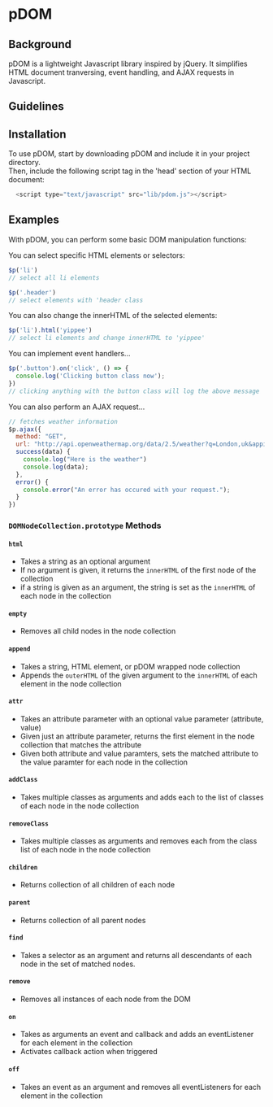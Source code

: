# pDOM


## Background

pDOM is a lightweight Javascript library inspired by jQuery. It simplifies HTML document tranversing, event handling, and AJAX requests in Javascript.

## Guidelines

## Installation

To use pDOM, start by downloading pDOM and include it in your project directory.  
Then, include the following script tag in the 'head' section of your HTML document:

``` javascript
  <script type="text/javascript" src="lib/pdom.js"></script>
```

## Examples

With pDOM, you can perform some basic DOM manipulation functions:

You can select specific HTML elements or selectors:

``` javascript
$p('li')
// select all li elements

$p('.header')
// select elements with 'header class
```

You can also change the innerHTML of the selected elements:

``` javascript
$p('li').html('yippee')
// select li elements and change innerHTML to 'yippee'
```

You can implement event handlers...

``` javascript
$p('.button').on('click', () => {
  console.log('Clicking button class now');
})
// clicking anything with the button class will log the above message
```

You can also perform an AJAX request...

``` javascript
// fetches weather information
$p.ajax({
  method: "GET",
  url: "http://api.openweathermap.org/data/2.5/weather?q=London,uk&appid=bcb83c4b54aee8418983c2aff3073b3b",
  success(data) {
    console.log("Here is the weather")
    console.log(data);
  },
  error() {
    console.error("An error has occured with your request.");
  }
})
```

### `DOMNodeCollection.prototype` Methods

#### `html`
* Takes a string as an optional argument
* If no argument is given, it returns the `innerHTML` of the first node of the collection
* if a string is given as an argument, the string is set as the `innerHTML` of each node in the collection

#### `empty`
* Removes all child nodes in the node collection

#### `append`
* Takes a string, HTML element, or pDOM wrapped node collection
* Appends the `outerHTML` of the given argument to the `innerHTML` of each element in the node collection

#### `attr`
* Takes an attribute parameter with an optional value parameter (attribute, value)
* Given just an attribute parameter, returns the first element in the node collection that matches the attribute
* Given both attribute and value paramters, sets the matched attribute to the value paramter for each node in the collection

#### `addClass`
* Takes multiple classes as arguments and adds each to the list of classes of each node in the node collection

#### `removeClass`
* Takes multiple classes as arguments and removes each from the class list of each node in the node collection

#### `children`
* Returns collection of all children of each node

#### `parent`
* Returns collection of all parent nodes

#### `find`
* Takes a selector as an argument and returns all descendants of each node in the set of matched nodes.

#### `remove`
* Removes all instances of each node from the DOM

#### `on`
* Takes as arguments an event and callback and adds an eventListener for each element in the collection
* Activates callback action when triggered  

#### `off`
* Takes an event as an argument and removes all eventListeners for each element in the collection

